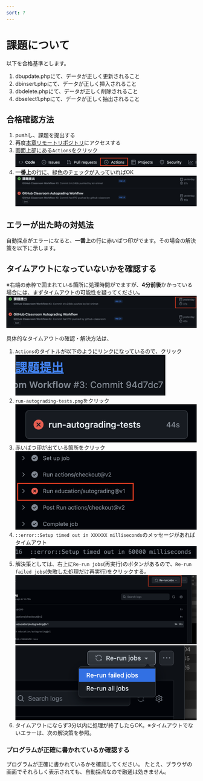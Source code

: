 ```yaml
---
sort: 7
---
```

# 課題について

以下を合格基準とします。

1. dbupdate.phpにて、データが正しく更新されること
2. dbinsert.phpにて、データが正しく挿入されること
3. dbdelete.phpにて、データが正しく削除されること
4. dbselect1.phpにて、データが正しく抽出されること

## 合格確認方法

1. pushし、課題を提出する
2. 再度[本章リモートリポジトリ]()にアクセスする<br>
3. 画面上部にある`Actions`をクリック<br>
![](./images/acions.png)
1. **一番上**の行に、緑色のチェックが入っていればOK<br>
![](./images/pass.png)

## エラーが出た時の対処法

自動採点がエラーになると、**一番上**の行に赤いばつ印がでます。その場合の解決策を以下に示します。

## タイムアウトになっていないかを確認する

※右端の赤枠で囲まれている箇所に処理時間がでますが、**4分前後**かかっている場合には、まずタイムアウトの可能性を疑ってください。
![](./images/timeout.png)

具体的なタイムアウトの確認・解決方法は、

  1. `Actions`のタイトルが以下のようにリンクになっているので、クリック
      ![](./images/timeout2.png)
  2. `run-autograding-tests.png`をクリック
   ![](./images/run-autograding-tests.png)
  3. 赤いばつ印が出ている箇所をクリック
  ![](./images/timeout4.png)
  1. `::error::Setup timed out in XXXXXX milliseconds`のメッセージがあればタイムアウト
   ![](./images/timeout8.png)
  6. 解決策としては、右上に`Re-run jobs`(再実行)のボタンがあるので、`Re-run failed jobs`(失敗した処理だけ再実行)をクリックする。
  ![](./images/timeout6.png)<br>
  ![](./images/timeout7.png)
  7. タイムアウトにならず3分以内に処理が終了したらOK。※タイムアウトでないエラーは、次の解決策を参照。

### プログラムが正確に書かれているか確認する

プログラムが正確に書かれているかを確認してください。
たとえ、ブラウザの画面でそれらしく表示されても、自動採点なので融通は効きません。
